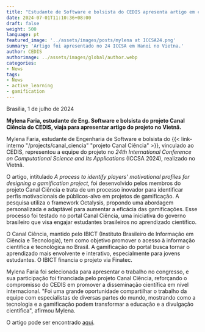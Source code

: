 ```yaml
---
title: "Estudante de Software e bolsista do CEDIS apresenta artigo em congresso internacional"
date: 2024-07-01T11:10:36+08:00
draft: false
weight: 500
language: pt
featured_image: '../assets/images/posts/mylena at ICCSA24.png'
summary: 'Artigo foi apresentado no 24 ICCSA em Hanoi no Vietna.'
author: CEDIS
authorimage: ../assets/images/global/author.webp
categories: 
- News
tags: 
- News
- active_learning
- gamification
---
```

Brasília, 1 de julho de 2024

**Mylena Faria, estudante de Eng. Software e bolsista do projeto Canal Ciência do CEDIS, viaja para apresentar artigo do projeto no Vietnã.** 

Mylena Faria, estudante de Engenharia de Software e bolsista do {{< link-interno "/projects/canal_ciencia" "projeto Canal Ciência" >}}, vinculado ao CEDIS, representou a equipe do projeto no _24th International Conference on Computational Science and Its Applications_ (ICCSA 2024), realizado no Vietnã.

O artigo, intitulado _A process to identify players' motivational profiles for designing a gamification project_, foi desenvolvido pelos membros do projeto Canal Ciência e trata de um processo inovador para identificar perfis motivacionais de públicos-alvo em projetos de gamificação. A pesquisa utiliza o framework Octalysis, propondo uma abordagem personalizada e adaptável para aumentar a eficácia das gamificações. Esse processo foi testado no portal Canal Ciência, uma iniciativa do governo brasileiro que visa engajar estudantes brasileiros no aprendizado científico.

O Canal Ciência, mantido pelo IBICT (Instituto Brasileiro de Informação em Ciência e Tecnologia), tem como objetivo promover o acesso à informação científica e tecnológica no Brasil. A gamificação do portal busca tornar o aprendizado mais envolvente e interativo, especialmente para jovens estudantes. O IBICT financia o projeto via Finatec.

Mylena Faria foi selecionada para apresentar o trabalho no congresso, e sua participação foi financiada pelo projeto Canal Ciência, reforçando o compromisso do CEDIS em promover a disseminação científica em nível internacional. "Foi uma grande oportunidade compartilhar o trabalho da equipe com especialistas de diversas partes do mundo, mostrando como a tecnologia e a gamificação podem transformar a educação e a divulgação científica", afirmou Mylena.

O artigo pode ser encontrado [aqui](https://link.springer.com/chapter/10.1007/978-3-031-64608-9_4).